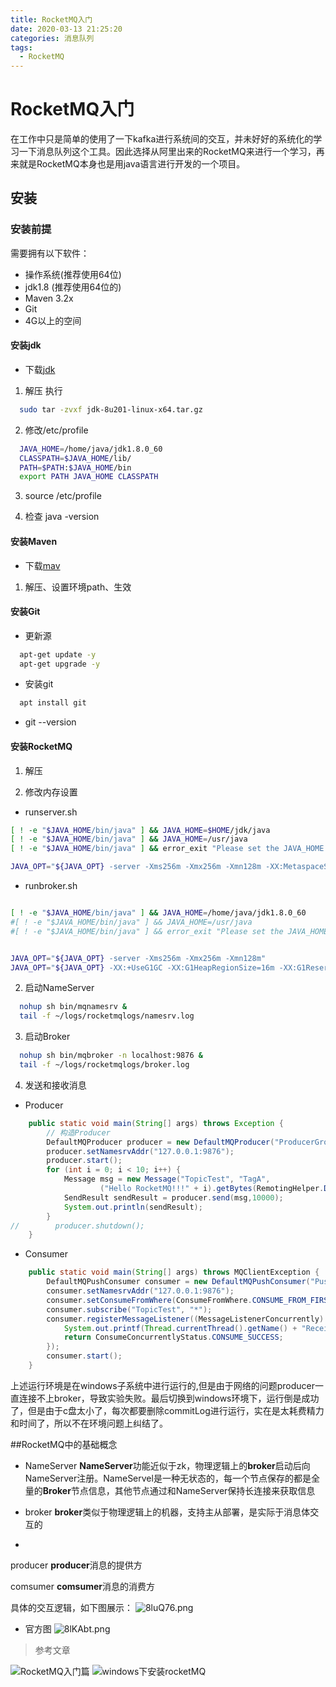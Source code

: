 ```yaml
---
title: RocketMQ入门
date: 2020-03-13 21:25:20
categories: 消息队列
tags:
  - RocketMQ
---
```


# RocketMQ入门

在工作中只是简单的使用了一下kafka进行系统间的交互，并未好好的系统化的学习一下消息队列这个工具。因此选择从阿里出来的RocketMQ来进行一个学习，再来就是RocketMQ本身也是用java语言进行开发的一个项目。

## 安装

### 安装前提
需要拥有以下软件：
- 操作系统(推荐使用64位)
- jdk1.8 (推荐使用64位的)
- Maven 3.2x
- Git
- 4G以上的空间

#### 安装jdk
- 下载[jdk](https://www.oracle.com/cn/java/technologies/javase-jdk8-downloads.html)
1. 解压
执行
```bash
  sudo tar -zvxf jdk-8u201-linux-x64.tar.gz
```
2. 修改/etc/profile
```bash
  JAVA_HOME=/home/java/jdk1.8.0_60
  CLASSPATH=$JAVA_HOME/lib/
  PATH=$PATH:$JAVA_HOME/bin
  export PATH JAVA_HOME CLASSPATH
```
3. source /etc/profile 

4. 检查 java -version


#### 安装Maven
- 下载[mav](https://maven.apache.org/download.cgi)
1. 解压、设置环境path、生效

#### 安装Git
- 更新源

```bash
  apt-get update -y
  apt-get upgrade -y
```
- 安装git
```java
  apt install git
```
- git --version

#### 安装RocketMQ

1. 解压

2. 修改内存设置

- runserver.sh
```bash
[ ! -e "$JAVA_HOME/bin/java" ] && JAVA_HOME=$HOME/jdk/java
[ ! -e "$JAVA_HOME/bin/java" ] && JAVA_HOME=/usr/java
[ ! -e "$JAVA_HOME/bin/java" ] && error_exit "Please set the JAVA_HOME variable in your environment, We need java(x64)!"

JAVA_OPT="${JAVA_OPT} -server -Xms256m -Xmx256m -Xmn128m -XX:MetaspaceSize=32m -XX:MaxMetaspaceSize=64m"

```

- runbroker.sh
```bash

[ ! -e "$JAVA_HOME/bin/java" ] && JAVA_HOME=/home/java/jdk1.8.0_60
#[ ! -e "$JAVA_HOME/bin/java" ] && JAVA_HOME=/usr/java
#[ ! -e "$JAVA_HOME/bin/java" ] && error_exit "Please set the JAVA_HOME variable in your environment, We need java(x64)!"


JAVA_OPT="${JAVA_OPT} -server -Xms256m -Xmx256m -Xmn128m"
JAVA_OPT="${JAVA_OPT} -XX:+UseG1GC -XX:G1HeapRegionSize=16m -XX:G1ReservePercent=25 -XX:InitiatingHeapOccupancyPercent=30 -XX:SoftRefLRUPolicyMSPerMB=0"

```


2. 启动NameServer
```bash
  nohup sh bin/mqnamesrv &
  tail -f ~/logs/rocketmqlogs/namesrv.log
```

3. 启动Broker
```bash
  nohup sh bin/mqbroker -n localhost:9876 &
  tail -f ~/logs/rocketmqlogs/broker.log 
```

4. 发送和接收消息

- Producer

```java
    public static void main(String[] args) throws Exception {
        // 构造Producer
        DefaultMQProducer producer = new DefaultMQProducer("ProducerGroupName12345");
        producer.setNamesrvAddr("127.0.0.1:9876");
        producer.start();
        for (int i = 0; i < 10; i++) {
            Message msg = new Message("TopicTest", "TagA",
                    ("Hello RocketMQ!!!" + i).getBytes(RemotingHelper.DEFAULT_CHARSET));
            SendResult sendResult = producer.send(msg,10000);
            System.out.println(sendResult);
        }
//        producer.shutdown();
    }

```

- Consumer

```java
    public static void main(String[] args) throws MQClientException {
        DefaultMQPushConsumer consumer = new DefaultMQPushConsumer("PushMsgGroup");
        consumer.setNamesrvAddr("127.0.0.1:9876");
        consumer.setConsumeFromWhere(ConsumeFromWhere.CONSUME_FROM_FIRST_OFFSET);
        consumer.subscribe("TopicTest", "*");
        consumer.registerMessageListener((MessageListenerConcurrently) (msgs, context) -> {
            System.out.printf(Thread.currentThread().getName() + "Receive New Messages :" + msgs + "%n");
            return ConsumeConcurrentlyStatus.CONSUME_SUCCESS;
        });
        consumer.start();
    }
```

上述运行环境是在windows子系统中进行运行的,但是由于网络的问题producer一直连接不上broker，导致实验失败。最后切换到windows环境下，运行倒是成功了，但是由于c盘太小了，每次都要删除commitLog进行运行，实在是太耗费精力和时间了，所以不在环境问题上纠结了。

##RocketMQ中的基础概念
- NameServer
**NameServer**功能近似于zk，物理逻辑上的**broker**启动后向NameServer注册。NameServel是一种无状态的，每一个节点保存的都是全量的**Broker**节点信息，其他节点通过和NameServer保持长连接来获取信息

- broker
**broker**类似于物理逻辑上的机器，支持主从部署，是实际于消息体交互的
-
 producer
**producer**消息的提供方

comsumer
**comsumer**消息的消费方

具体的交互逻辑，如下图展示：
![8luQ76.png](https://s1.ax1x.com/2020/03/14/8luQ76.png)
- 官方图
![8lKAbt.png](https://s1.ax1x.com/2020/03/14/8lKAbt.png)





> 参考文章

![RocketMQ入门篇](https://segmentfault.com/a/1190000017841402#item-3-8)
![windows下安装rocketMQ](https://blog.csdn.net/micholas_net/article/details/89178761)


